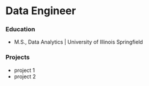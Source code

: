 # Data Engineer

### Education

- M.S., Data Analytics | University of Illinois Springfield

### Projects

- project 1
- project 2
